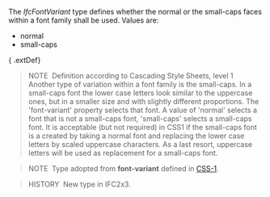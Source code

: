 ﻿The _IfcFontVariant_ type defines whether the normal or the small-caps faces within a font family shall be used. Values are:

* normal 
* small-caps 

{ .extDef}
> NOTE&nbsp; Definition according to Cascading Style Sheets, level 1  
> Another type of variation within a font family is the small-caps. In a small-caps font the lower case letters look similar to the uppercase ones, but in a smaller size and with slightly different proportions. The 'font-variant' property selects that font. A value of 'normal' selects a font that is not a small-caps font, 'small-caps' selects a small-caps font. It is acceptable (but not required) in CSS1 if the small-caps font is a created by taking a normal font and replacing the lower case letters by scaled uppercase characters. As a last resort, uppercase letters will be used as replacement for a small-caps font.

> NOTE&nbsp; Type adopted from **font-variant** defined in [CSS-1](../../../bibliography.htm#CSS1).

> HISTORY&nbsp; New type in IFC2x3.
